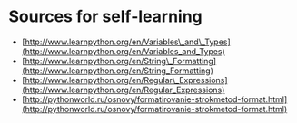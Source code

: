 # Sources for self-learning

* [http://www.learnpython.org/en/Variables\_and\_Types](http://www.learnpython.org/en/Variables_and_Types)
* [http://www.learnpython.org/en/String\_Formatting](http://www.learnpython.org/en/String_Formatting)
* [http://www.learnpython.org/en/Regular\_Expressions](http://www.learnpython.org/en/Regular_Expressions)
* [http://pythonworld.ru/osnovy/formatirovanie-strokmetod-format.html](http://pythonworld.ru/osnovy/formatirovanie-strokmetod-format.html)





